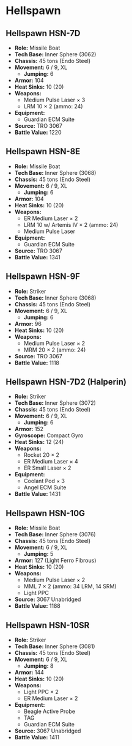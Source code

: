 # Hellspawn
## Hellspawn HSN-7D
- **Role:** Missile Boat
- **Tech Base:** Inner Sphere (3062)
- **Chassis:** 45 tons (Endo Steel)
- **Movement:** 6 / 9, XL
  - **Jumping:** 6
- **Armor:** 104
- **Heat Sinks:** 10 (20)
- **Weapons:**
  - Medium Pulse Laser × 3
  - LRM 10 × 2 (ammo: 24)
- **Equipment:**
  - Guardian ECM Suite
- **Source:** TRO 3067
- **Battle Value:** 1220

## Hellspawn HSN-8E
- **Role:** Missile Boat
- **Tech Base:** Inner Sphere (3068)
- **Chassis:** 45 tons (Endo Steel)
- **Movement:** 6 / 9, XL
  - **Jumping:** 6
- **Armor:** 104
- **Heat Sinks:** 10 (20)
- **Weapons:**
  - ER Medium Laser × 2
  - LRM 10 w/ Artemis IV × 2 (ammo: 24)
  - Medium Pulse Laser
- **Equipment:**
  - Guardian ECM Suite
- **Source:** TRO 3067
- **Battle Value:** 1341

## Hellspawn HSN-9F
- **Role:** Striker
- **Tech Base:** Inner Sphere (3068)
- **Chassis:** 45 tons (Endo Steel)
- **Movement:** 6 / 9, XL
  - **Jumping:** 6
- **Armor:** 96
- **Heat Sinks:** 10 (20)
- **Weapons:**
  - Medium Pulse Laser × 2
  - MRM 20 × 2 (ammo: 24)
- **Source:** TRO 3067
- **Battle Value:** 1118

## Hellspawn HSN-7D2 (Halperin)
- **Role:** Striker
- **Tech Base:** Inner Sphere (3072)
- **Chassis:** 45 tons (Endo Steel)
- **Movement:** 6 / 9, XL
  - **Jumping:** 6
- **Armor:** 152
- **Gyroscope:** Compact Gyro
- **Heat Sinks:** 12 (24)
- **Weapons:**
  - Rocket 20 × 2
  - ER Medium Laser × 4
  - ER Small Laser × 2
- **Equipment:**
  - Coolant Pod × 3
  - Angel ECM Suite
- **Battle Value:** 1431

## Hellspawn HSN-10G
- **Role:** Missile Boat
- **Tech Base:** Inner Sphere (3076)
- **Chassis:** 45 tons (Endo Steel)
- **Movement:** 6 / 9, XL
  - **Jumping:** 5
- **Armor:** 127 (Light Ferro Fibrous)
- **Heat Sinks:** 10 (20)
- **Weapons:**
  - Medium Pulse Laser × 2
  - MML 7 × 2 (ammo: 34 LRM, 14 SRM)
  - Light PPC
- **Source:** 3067 Unabridged
- **Battle Value:** 1188

## Hellspawn HSN-10SR
- **Role:** Striker
- **Tech Base:** Inner Sphere (3081)
- **Chassis:** 45 tons (Endo Steel)
- **Movement:** 6 / 9, XL
  - **Jumping:** 8
- **Armor:** 144
- **Heat Sinks:** 10 (20)
- **Weapons:**
  - Light PPC × 2
  - ER Medium Laser × 2
- **Equipment:**
  - Beagle Active Probe
  - TAG
  - Guardian ECM Suite
- **Source:** 3067 Unabridged
- **Battle Value:** 1411

